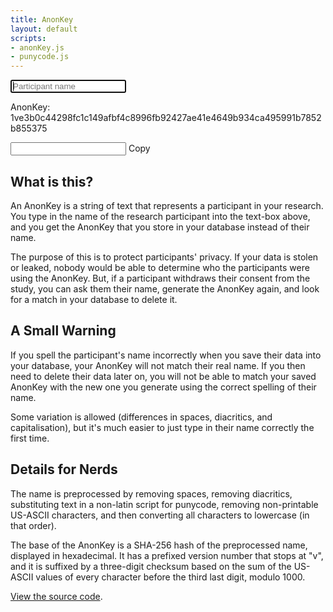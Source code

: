 ```yaml
---
title: AnonKey
layout: default
scripts:
- anonKey.js
- punycode.js
---
```

<input type="text" id="participantNameInput" placeholder="Participant name" autofocus autocomplete="off" oninput="generateKey()">
<p>AnonKey: <span id="output">1ve3b0c44298fc1c149afbf4c8996fb92427ae41e4649b934ca495991b7852b855375</span></p>
<input type="text" id="copyBox">
<span onclick="copyKey()" id="copyAnonKey">Copy</span>

## What is this?
An AnonKey is a string of text that represents a participant in your research. You type in the name of the research participant into the text-box above,
and you get the AnonKey that you store in your database instead of their name.

The purpose of this is to protect participants' privacy. If your data is stolen or leaked, nobody would be able to determine who the participants were
using the AnonKey. But, if a participant withdraws their consent from the study, you can ask them their name, generate the AnonKey again, and look for a match
in your database to delete it.

## A Small Warning
If you spell the participant's name incorrectly when you save their data into your database, your AnonKey will not match their real name. If you then need to
delete their data later on, you will not be able to match your saved AnonKey with the new one you generate using the correct spelling of their name.

Some variation is allowed (differences in spaces, diacritics, and capitalisation), but it's much easier to just type in their name correctly the first time.

## Details for Nerds
The name is preprocessed by removing spaces, removing diacritics, substituting text in a non-latin script for punycode, removing non-printable US-ASCII characters,
and then converting all characters to lowercase (in that order).

The base of the AnonKey is a SHA-256 hash of the preprocessed name, displayed in hexadecimal. It has a prefixed version number that stops at "v", and it is
suffixed by a three-digit checksum based on the sum of the US-ASCII values of every character before the third last digit, modulo 1000.

[View the source code](https://github.com/Coedice/website/blob/main/assets/scripts/anonKey.coffee).